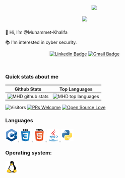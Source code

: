 <img align='right' src="https://media.giphy.com/media/M9gbBd9nbDrOTu1Mqx/giphy.gif" width="230"></a>


<h1 align="center">
  <a href="https://git.io/typing-svg">
    <img src="https://readme-typing-svg.herokuapp.com/?lines=Hello,+World!+👋;I'm+Muhammed+Khalifa....;Welcome+to+my+GitHub!&center=true&size=30">
  </a>
</h1>

 👋 Hi, I’m @Muhammet-Khalifa

 📚 I'm interested in cyber security.
 <div align="center">

  [![Linkedin Badge](https://img.shields.io/badge/-mhd-blue?style=flat-square&logo=Linkedin&logoColor=white&link=https:https://www.linkedin.com/in/mhd-khalifa-221808211/)](https://www.linkedin.com/in/mhd-khalifa-221808211/)
  [![Gmail Badge](https://img.shields.io/badge/-mhd.kkhalifa02@bilgiedu.net-c14438?style=flat-square&logo=Gmail&logoColor=white&link=mailto:mhd.khalifa02@bilgiedu.net)](mailto:mhd.khalifa02@bilgiedu.net)

</div>
<br>
 
 








### Quick stats about me
| Github Stats | Top Languages |
| --- | --- |
| ![MHD github stats](https://github-readme-stats.vercel.app/api?username=mhd-nour-khalifa&show_icons=true&title_color=f6c32c&icon_color=f6c32c&text_color=9f9f9f&bg_color=151515&count_private=true) | ![MHD top languages](https://github-readme-stats.vercel.app/api/top-langs/?username=mhd-nour-khalifa&show_icons=true&title_color=f6c32c&icon_color=f6c32c&text_color=9f9f9f&bg_color=151515&count_private=true&layout=compact) |


![Visitors](https://visitor-badge.glitch.me/badge?page_id=yourusername.yourrepository) 
[![PRs Welcome](https://img.shields.io/badge/PRs-welcome-brightgreen.svg?style=flat&logo=github)](https://github.com/yourusername/yourrepository) 
[![Open Source Love](https://badges.frapsoft.com/os/v2/open-source.svg?v=103)](https://github.com/yourusername/yourrepository)











<h3 align="left">Languages</h3>
<p align="left"> <a href="https://www.w3schools.com/cpp/" target="_blank" rel="noreferrer"> <img src="https://raw.githubusercontent.com/devicons/devicon/master/icons/cplusplus/cplusplus-original.svg" alt="cplusplus" width="40" height="40"/> </a> <a href="https://www.w3schools.com/css/" target="_blank" rel="noreferrer"> <img src="https://raw.githubusercontent.com/devicons/devicon/master/icons/css3/css3-original-wordmark.svg" alt="css3" width="40" height="40"/> </a> <a href="https://www.w3.org/html/" target="_blank" rel="noreferrer"> <img src="https://raw.githubusercontent.com/devicons/devicon/master/icons/html5/html5-original-wordmark.svg" alt="html5" width="40" height="40"/> </a> <a href="https://www.java.com" target="_blank" rel="noreferrer"> <img src="https://raw.githubusercontent.com/devicons/devicon/master/icons/java/java-original.svg" alt="java" width="40" height="40"/> </a> <a href="https://www.python.org" target="_blank" rel="noreferrer"> <img src="https://raw.githubusercontent.com/devicons/devicon/master/icons/python/python-original.svg" alt="python" width="40" height="40"/> </a> </p>


<h3 align="left">Operating system:</h3>
<p align="left"> <a href="https://www.linux.org/" target="_blank" rel="noreferrer"> <img src="https://raw.githubusercontent.com/devicons/devicon/master/icons/linux/linux-original.svg" alt="linux" width="40" height="40"/> </a> </p>








 





